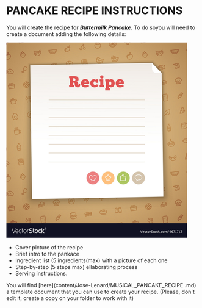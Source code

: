 # PANCAKE RECIPE INSTRUCTIONS

You will create the recipe for _**Buttermilk Pancake**_. To do soyou will need to create a document adding the following details:

<img src="https://raw.githubusercontent.com/Lenardgeorge/musical-pancake/master/content/Carla-Karl/images/cover.jpeg" alt="Readme cover picture" style="zoom:50%;" />



* Cover picture of the recipe
* Brief intro to the pankace
* Ingredient list (5 ingredients(max) with a picture of each one
* Step-by-step (5 steps max) ellaborating process
* Serving instructions.

You will find  [here](content/Jose-Lenard/MUSICAL_PANCAKE_RECIPE .md) a template document that you can use to create your recipe. (Please, don't edit it, create a copy on your folder to work with it)

